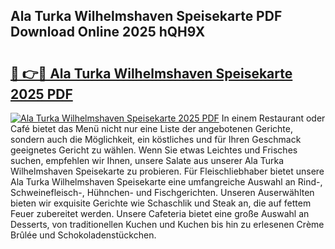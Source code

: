 ## Ala Turka Wilhelmshaven Speisekarte PDF Download Online 2025 hQH9X

# <h2><a href="http://gccgzqt.nevu.top/?p=Ala+Turka+Wilhelmshaven+Speisekarte">🔗 👉🔴 Ala Turka Wilhelmshaven Speisekarte 2025 PDF</a></h2>

[![Ala Turka Wilhelmshaven Speisekarte 2025 PDF](https://i.imgur.com/dBaPXMq.png)](http://gccgzqt.nevu.top/?p=Ala+Turka+Wilhelmshaven+Speisekarte)
In einem Restaurant oder Café bietet das Menü nicht nur eine Liste der angebotenen Gerichte, sondern auch die Möglichkeit, ein köstliches und für Ihren Geschmack geeignetes Gericht zu wählen. Wenn Sie etwas Leichtes und Frisches suchen, empfehlen wir Ihnen, unsere Salate aus unserer Ala Turka Wilhelmshaven Speisekarte zu probieren. Für Fleischliebhaber bietet unsere Ala Turka Wilhelmshaven Speisekarte eine umfangreiche Auswahl an Rind-, Schweinefleisch-, Hühnchen- und Fischgerichten. Unseren Auserwählten bieten wir exquisite Gerichte wie Schaschlik und Steak an, die auf fettem Feuer zubereitet werden. Unsere Cafeteria bietet eine große Auswahl an Desserts, von traditionellen Kuchen und Kuchen bis hin zu erlesenen Crème Brûlée und Schokoladenstückchen.
